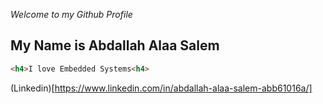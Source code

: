 *Welcome to my Github Profile*
## My Name is Abdallah Alaa Salem

```HTML
<h4>I love Embedded Systems<h4>
```
(Linkedin)[https://www.linkedin.com/in/abdallah-alaa-salem-abb61016a/]
